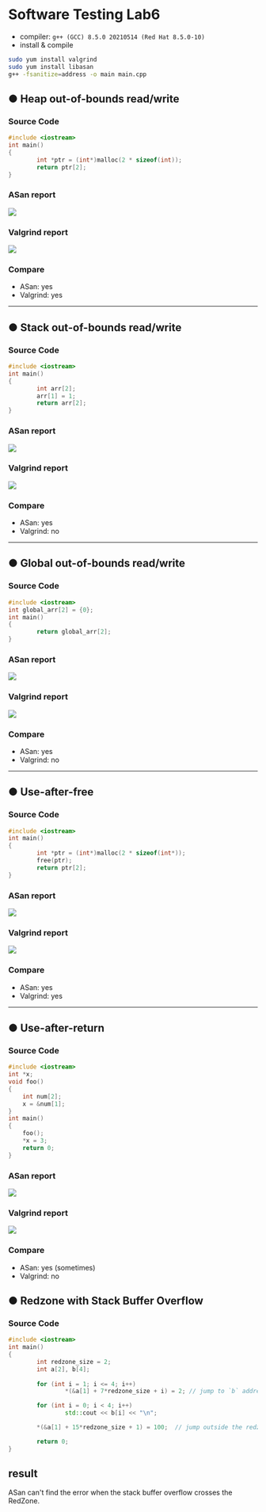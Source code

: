 # Software Testing Lab6

- compiler: `g++ (GCC) 8.5.0 20210514 (Red Hat 8.5.0-10)`  
- install & compile  
```bash
sudo yum install valgrind
sudo yum install libasan
g++ -fsanitize=address -o main main.cpp
```

## ● Heap out-of-bounds read/write

### Source Code
```c++
#include <iostream>
int main()
{
        int *ptr = (int*)malloc(2 * sizeof(int));
        return ptr[2];
}
```
### ASan report
<img src="./images/heap-asan.png">

### Valgrind report
<img src="./images/heap-valg.png">

### Compare
- ASan: yes
- Valgrind: yes

---

## ● Stack out-of-bounds read/write

### Source Code
```c++
#include <iostream>
int main()
{
        int arr[2];
        arr[1] = 1;
        return arr[2];
}
```

### ASan report
<img src="./images/stack-asan.png">

### Valgrind report
<img src="./images/stack-valg.png">

### Compare
- ASan: yes
- Valgrind: no

---

## ● Global out-of-bounds read/write

### Source Code
```c++
#include <iostream>
int global_arr[2] = {0};
int main()
{
        return global_arr[2];
}
```

### ASan report
<img src="./images/global-asan.png">

### Valgrind report
<img src="./images/global-valg.png">

### Compare
- ASan: yes
- Valgrind: no

---

## ● Use-after-free

### Source Code
```c++
#include <iostream>
int main()
{
        int *ptr = (int*)malloc(2 * sizeof(int*));
        free(ptr);
        return ptr[2];
}
```

### ASan report
<img src="./images/after-free-asan.png">

### Valgrind report
<img src="./images/after-free-valg.png">

### Compare
- ASan: yes
- Valgrind: yes

---

## ● Use-after-return

### Source Code
```c++
#include <iostream>
int *x;
void foo()
{
    int num[2];
    x = &num[1];
}
int main()
{
    foo();
    *x = 3;
    return 0;
}
```

### ASan report
<img src="./images/after-return-asan.png">

### Valgrind report
<img src="./images/after-return-valg.png">

### Compare
- ASan: yes (sometimes)
- Valgrind: no
 
 
## ● Redzone with Stack Buffer Overflow

### Source Code
```c++
#include <iostream>
int main()
{
        int redzone_size = 2;
        int a[2], b[4];
        
        for (int i = 1; i <= 4; i++)
                *(&a[1] + 7*redzone_size + i) = 2; // jump to `b` address

        for (int i = 0; i < 4; i++)
                std::cout << b[i] << "\n";

        *(&a[1] + 15*redzone_size + 1) = 100;  // jump outside the redzone 

        return 0;
}
```

## result
ASan can't find the error when the stack buffer overflow crosses the RedZone.
